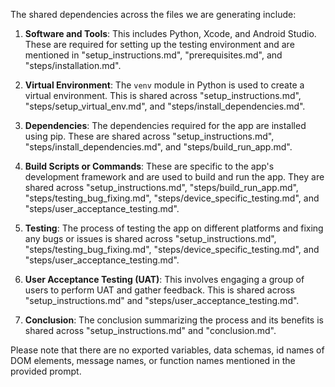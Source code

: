 The shared dependencies across the files we are generating include:

1. **Software and Tools**: This includes Python, Xcode, and Android Studio. These are required for setting up the testing environment and are mentioned in "setup_instructions.md", "prerequisites.md", and "steps/installation.md".

2. **Virtual Environment**: The `venv` module in Python is used to create a virtual environment. This is shared across "setup_instructions.md", "steps/setup_virtual_env.md", and "steps/install_dependencies.md".

3. **Dependencies**: The dependencies required for the app are installed using pip. These are shared across "setup_instructions.md", "steps/install_dependencies.md", and "steps/build_run_app.md".

4. **Build Scripts or Commands**: These are specific to the app's development framework and are used to build and run the app. They are shared across "setup_instructions.md", "steps/build_run_app.md", "steps/testing_bug_fixing.md", "steps/device_specific_testing.md", and "steps/user_acceptance_testing.md".

5. **Testing**: The process of testing the app on different platforms and fixing any bugs or issues is shared across "setup_instructions.md", "steps/testing_bug_fixing.md", "steps/device_specific_testing.md", and "steps/user_acceptance_testing.md".

6. **User Acceptance Testing (UAT)**: This involves engaging a group of users to perform UAT and gather feedback. This is shared across "setup_instructions.md" and "steps/user_acceptance_testing.md".

7. **Conclusion**: The conclusion summarizing the process and its benefits is shared across "setup_instructions.md" and "conclusion.md".

Please note that there are no exported variables, data schemas, id names of DOM elements, message names, or function names mentioned in the provided prompt.